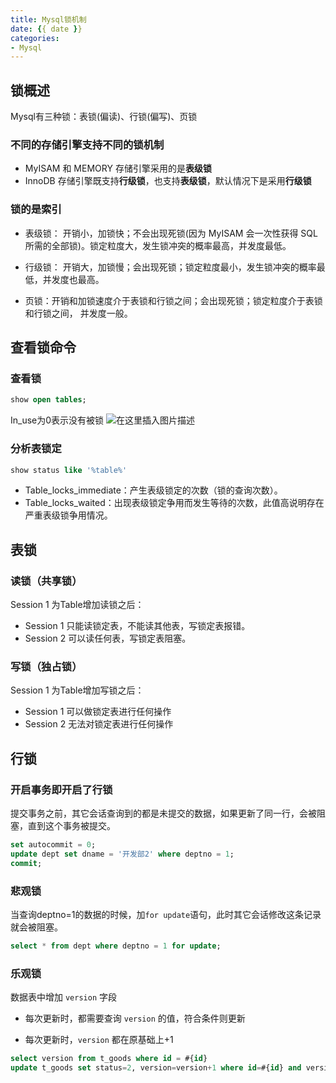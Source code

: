 ```yaml
---
title: Mysql锁机制
date: {{ date }}
categories:
- Mysql
---
```


## 锁概述

Mysql有三种锁：表锁(偏读)、行锁(偏写)、页锁

### 不同的存储引擎支持不同的锁机制

- MyISAM 和 MEMORY 存储引擎采用的是**表级锁**
- InnoDB 存储引擎既支持**行级锁**，也支持**表级锁**，默认情况下是采用**行级锁**

### 锁的是索引

- 表级锁： 开销小，加锁快；不会出现死锁(因为 MyISAM 会一次性获得 SQL 所需的全部锁)。锁定粒度大，发生锁冲突的概率最高，并发度最低。 

- 行级锁： 开销大，加锁慢；会出现死锁；锁定粒度最小，发生锁冲突的概率最低，并发度也最高。 

- 页锁：开销和加锁速度介于表锁和行锁之间；会出现死锁；锁定粒度介于表锁和行锁之间， 并发度一般。

## 查看锁命令

### 查看锁

```sql
show open tables;
```
In_use为0表示没有被锁
![在这里插入图片描述](https://img-blog.csdnimg.cn/20200201080542825.png)

### 分析表锁定
```sql
show status like '%table%'
```
- Table_locks_immediate：产生表级锁定的次数（锁的查询次数）。
- Table_locks_waited：出现表级锁定争用而发生等待的次数，此值高说明存在严重表级锁争用情况。
## 表锁
### 读锁（共享锁）
Session 1 为Table增加读锁之后：
- Session 1 只能读锁定表，不能读其他表，写锁定表报错。
- Session 2 可以读任何表，写锁定表阻塞。
### 写锁（独占锁）
Session 1 为Table增加写锁之后：
- Session 1 可以做锁定表进行任何操作
- Session 2 无法对锁定表进行任何操作
## 行锁
### 开启事务即开启了行锁
提交事务之前，其它会话查询到的都是未提交的数据，如果更新了同一行，会被阻塞，直到这个事务被提交。
```sql
set autocommit = 0;
update dept set dname = '开发部2' where deptno = 1; 
commit;
```
### 悲观锁
当查询deptno=1的数据的时候，加`for update`语句，此时其它会话修改这条记录就会被阻塞。
```sql
select * from dept where deptno = 1 for update;
```

### 乐观锁

数据表中增加 `version` 字段

- 每次更新时，都需要查询 `version` 的值，符合条件则更新

- 每次更新时，`version` 都在原基础上+1

```sql
select version from t_goods where id = #{id}
update t_goods set status=2, version=version+1 where id=#{id} and version=#{version};  
```

